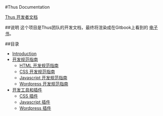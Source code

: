 #Thus Documentation

[Thus 开发者文档](https://github.com/thus-studio/doc/blob/master/SUMMARY.md)

##说明
这个项目是Thus团队的开发文档，最终将渲染成在Gitbook上看到的 [电子书](http://thus.gitbooks.io/doc/)。

##目录
* [Introduction](README.md)
* [开发规范指南](book/chapter-1/chapter-1.md)
   * [HTML 开发规范指南](book/chapter-1/01-Html.md)
   * [CSS 开发规范指南](book/chapter-1/02-CSS.md)
   * [Javascript 开发规范指南](book/chapter-1/03-Javascript.md)
   * [Wordpress 开发规范指南](book/chapter-1/04-Wordpress.md)
* [开发工具和插件](book/chapter-2/chapter-2.md)
    * [CSS 插件](book/chapter-2/01-CSSPlugin.md)
    * [Javascript 插件](book/chapter-2/02-JavascriptPlugin.md)
    * [Wordpress 插件](book/chapter-2/02-WordpressPlugin.md)

